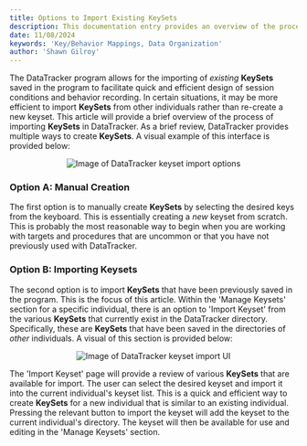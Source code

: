```yaml
---
title: Options to Import Existing KeySets
description: This documentation entry provides an overview of the process of importing existing KeySets in DataTracker, including the purpose, benefits, and steps to import KeySets from other individuals.
date: 11/08/2024
keywords: 'Key/Behavior Mappings, Data Organization'
author: 'Shawn Gilroy'
---
```


The DataTracker program allows for the importing of _existing_ **KeySets** saved in the program to facilitate quick and efficient design of session conditions and behavior recording. In certain situations, it may be more efficient to import **KeySets** from other individuals rather than re-create a new keyset. This article will provide a brief overview of the process of importing **KeySets** in DataTracker. As a brief review, DataTracker provides multiple ways to create **KeySets**. A visual example of this interface is provided below:

<div align="center" width="100%">
    <img src="/docs/preview_import_keysets.png" alt="Image of DataTracker keyset import options"/>
</div>

### Option A: Manual Creation

The first option is to manually create **KeySets** by selecting the desired keys from the keyboard. This is essentially creating a _new_ keyset from scratch. This is probably the most reasonable way to begin when you are working with targets and procedures that are uncommon or that you have not previously used with DataTracker.

### Option B: Importing Keysets

The second option is to import **KeySets** that have been previously saved in the program. This is the focus of this article. Within the 'Manage Keysets' section for a specific individual, there is an option to 'Import Keyset' from the various **KeySets** that currently exist in the DataTracker directory. Specifically, these are **KeySets** that have been saved in the directories of _other_ individuals. A visual of this section is provided below:

<div align="center" width="100%">
    <img src="/docs/preview_import_keyset_ui.png" alt="Image of DataTracker keyset import UI"/>
</div>

The 'Import Keyset' page will provide a review of various **KeySets** that are available for import. The user can select the desired keyset and import it into the current individual's keyset list. This is a quick and efficient way to create **KeySets** for a new individual that is similar to an existing individual. Pressing the relevant button to import the keyset will add the keyset to the current individual's directory. The keyset will then be available for use and editing in the 'Manage Keysets' section.
